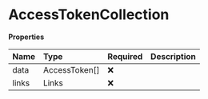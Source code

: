 # AccessTokenCollection

**Properties**

| Name  | Type          | Required | Description |
| :---- | :------------ | :------- | :---------- |
| data  | AccessToken[] | ❌       |             |
| links | Links         | ❌       |             |
